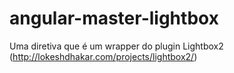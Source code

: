 # angular-master-lightbox
Uma diretiva que  é um wrapper do plugin Lightbox2 (http://lokeshdhakar.com/projects/lightbox2/)

